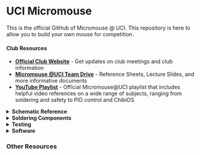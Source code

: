 # UCI Micromouse




This is the official GitHub of Micromouse @ UCI. This repository is here to allow you to build your own mouse for competition. 

#### Club Resources
 * [__Official Club Website__](https://micromouseuci.github.io/) - Get updates on club meetings and club information
 * [__Micromouse @UCI Team Drive__](https://drive.google.com/drive/folders/1fHwfOaCsH3-F_LZoAcfiGgn9cWiebsPj) - Reference Sheets, Lecture Slides, and more informative documents
 * [__YouTube Playlist__](https://www.youtube.com/playlist?list=PLTnmBeaLzeHIIcfAZqYvjoWuxOcVnpV9Z) - Official Micromouse@UCI playlist that includes helpful video references on a wide range of subjects, ranging from soldering and safety to PID control and ChibiOS
 
 <details>
 <summary><strong>Schematic Reference</strong></summary>
 <img src="https://github.com/micromouseuci/UCI-Micromouse/blob/master/images/Schematic.PNG">
 
* [__SN754410NE__](https://www.digikey.com/product-detail/en/texas-instruments/SN754410NE/296-9911-5-ND/380180) _(U2)_ - Motor driver, used to control the speed and direction of the two motors.
* [__Teensy 3.2__](https://www.pjrc.com/teensy/teensy31.html) _(U1)_- Processor, will run code.
* [__IR Emitters__]() _(D0-D3)_ - Send an IR signal, which will bounce off walls, allowing for the reciever to read. Each is connected to a digital pin on the Teensy, allowing them to individual turn on and off.
* [__IR Reciever__]() _(Q0-Q3)_ - Reads how strong the IR signal is, depending on the value it reads it is able to detect if there is a wall, and how may cells away it is.
* [__Pololu 3081__](https://www.pololu.com/product/3081) _(U5, U4)_ - Motor encoders, used to keep track of wheel rotations.
* [__LM1085 (3A)__](http://www.ti.com/product/LM1085) _(U3)_ - Voltage regulator, a LDO regulator that gives a 5V source from the LiPo. 3A version.
* [__Switch__](http://www.google.com/search?q=mechanical+keyboard+switch) _(SW1)_ - Any mechanical keyboard switch
* [__Buzzer__](https://www.amazon.com/BETAFPV-Terminals-Electronic-Continuous-12X9-5mm/dp/B073RH8TQK) _(BZ1)_ - ~5mm buzzer pin spacing, the small ones in the link fit.
* [__LEDs__](http://www.google.com/search?q=3528+smd+led) _(D4, D5)_ - Any 3528 sized led rated for at least 3.3v
* [__Voltage Regulator (Linear)__](https://www.digikey.com/product-detail/en/stmicroelectronics/LD1085V50/497-3436-5-ND/669220) - Used to step voltage down
* __1.8KΩ__ _(R1, R2, R3, R4)_ - Current limiting resistors for Receivers.
* __35Ω__ _(R5, R6, R7, R8)_ - Current limiting resistor for Recievers.
* __47kΩ__ _(R13, R14, R15, R16)_ - Pull Up resistor for switch. Value based on the LED bought. [Calculate](http://www.ohmslawcalculator.com/led-resistor-calculator)
* __1kΩ__ _(R9, R10, R11, R12)_ - Resistors for MOSFET gate

 </details>
 
 
<details>
 <summary><strong>Soldering Components</strong></summary>
 
 <ul><details><summary><strong>IR Emitters and Receivers</strong></summary>
  <br> <li>On the schematic, the IR Emitters are labeled as D0, D1, D2, and D3. Find the corresponding labels on the PCB. They should be at the front of the board</li>
  <li>Place the shorter end of the emitter in the positive throughole of the corresponding pad and the longer end through the negative side. For reference, the D0 pad is shown below.</li>
  <img src="https://github.com/micromouseuci/UCI-Micromouse/blob/master/images/emitter-receiver_holes.jpg" width=200 height=400>
  <li>After inserting the emitter all the way, bend the emitter's leads so that the emitter lines up parallel to the PCB AND it is centered on the emitter sillhouette on the PCB. You can now solder the emitter. </li>
  <li>Repeat the same process for the IR Receivers. The receivers are located right next to the emitters, and are labelled as Q0, Q1, Q2, and Q3. For the receivers, the short end is also the positive end</li>
  <li>When you're soldering the components, make sure that the LEDs line up with the sillhouettes as much as possible. In other words, the length of the leads above the PCB should be as short as possible. This will ensure that one receiver from one set will not have interference from an emitter of another set. </li>
  </details></ul>
 
 <ul><details><summary><strong>Motors and Encoders</strong></summary>
 <img src="https://github.com/micromouseuci/UCI-Micromouse/blob/master/images/motor_parts.jpg" width=200 height=300>
 <ul>The image above shows all the components you will need to install your motor to your PCB.</ul>
 <ul>The first step is to attach the JST connector (the wires) to the encoder. The encoder is the mini black circuit board with a connecter pin for the JST.</ul>
 <img src="https://github.com/micromouseuci/UCI-Micromouse/blob/master/images/encoders_jst.jpg" width=200 height=300>
 perfectly parallel to the back end of the motor; if the encoder is crooked, it may cause some additional problems. Cover those holes on the encoder with solder while also making sure that the motor pins are touching the solder. This way, the motor pins are electrically connected to the encoders through solder. </ul>
 <img src="https://github.com/micromouseuci/UCI-Micromouse/blob/master/images/soldering_encoders.jpg" width=200 height=300>
 <ul>The final product should look like the image below. Give a slight tug to the encoder to make sure that it is firmly attached to the motor and is not loose. If it is loose, re-solder the encoder until it fits perfectly. </ul>
 <img src="https://github.com/micromouseuci/UCI-Micromouse/blob/master/images/full_motor_installed.jpg" width=200 height=300>
 </details></ul>
 
</details>
 
<details>
<summary><strong>Testing</strong></summary>
</details>
 
<details>
<summary><strong>Software</strong></summary>
</details>
 

### Other Resources


 
 



